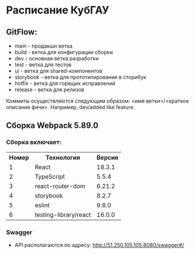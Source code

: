 # Расписание КубГАУ

## GitFlow:

- main - продакшн ветка
- build - ветка для конфигурации сборки
- dev - основная ветка разработки
- test - ветка для тестов
- ui - ветка для shared-компонентов
- storybook - ветка для прототипирования в сторибук
- hotfix - ветка для горящих исправлений
- release - ветка для релизов

Коммиты осуществляются следующим образом: <имя ветки>/<краткое описание фичи>. Например, dev/added like feature.

## Сборка Webpack 5.89.0

### Сборка включает:

<table>
    <tr>
        <th>Номер</th>
        <th>Технология</th>
        <th>Версия</th>
    </tr>
    <tr>
        <td>1</td>
        <td>React</td>
        <td>18.3.1</td>
    </tr>
    </tr>
    <tr>
        <td>2</td>
        <td>TypeScript</td>
        <td>5.5.4</td>
    </tr>
    </tr>
    <tr>
        <td>3</td>
        <td>react-router-dom</td>
        <td>6.21.2</td>
    </tr>
    <tr>
        <td>4</td>
        <td>storybook</td>
        <td>8.2.7</td>
    </tr>
    <tr>
        <td>5</td>
        <td>eslint</td>
        <td>9.8.0</td>
    </tr>
    <tr>
        <td>6</td>
        <td>testing-library/react</td>
        <td>16.0.0</td>
    </tr>
</table>

### Swagger

- API располагаются по адресу: http://51.250.105.105:8080/swagger#/
